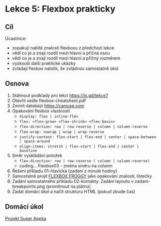# Lekce 5: Flexbox prakticky

## Cíl

Úcastnice:

- zopakují nabité znalosti flexboxu z předchozí lekce
- vědí co je a znají rozdíl mezi hlavní a příčná osou
- vědí co je a znají rozdíl mezi hlavní a příčný rozměrem
- vyzkouší další praktické ukázky
- zvládají flexbox natolik, že zvládnou samostatně úkol

## Osnova

1. Stáhnout podklady pro lekci https://is.gd/lekce7
1. Otevřít vedle flexbox-cheatsheet.pdf
1. Zmínit databázi https://caniuse.com
1. Opakování flexbox vlastností
    - `display: flex | inline-flex`
    - `flex: <flex-grow> <flex-shrink> <flex-basis>`
    - `flex-direction: row | row-reverse | column | column-reverse`
    - `flex-wrap: nowrap | wrap | wrap-reverse`
    - `justify-content: flex-start | flex-end | center | space-between | space-around`
    - `align-items: stretch | flex-start | flex-end | center | baseline`
1. Směr vyskládání položek
    - `flex-direction: row | row-reverse ( column | column-reverse)`
    - coding... Flexbox03 - změna směru na column
1. Řešení příkladu 01-hlavicka (zadání z minulé hodiny)
1. Samostatně projít [FLEXBOX FROGGY](http://flexboxfroggy.com/#cs) jako opakování znalostí, lístečky
1. Zadání samostatného příkladu 02-kontakty. Zadání layoutu v zadani-breakpoints.png (promítnout na plátno)
1. Zadat domácí úkol a načít strukturu HTML (pokud zbude čas)


## Domácí úkol

[Projekt Super Appka](https://github.com/TvorimWeb-2018-Praha/projekt3-superappka)
